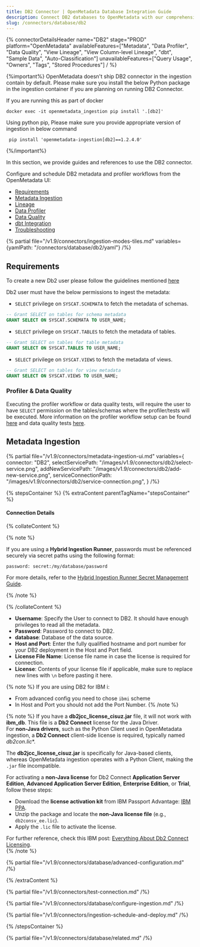 ```yaml
---
title: DB2 Connector | OpenMetadata Database Integration Guide
description: Connect DB2 databases to OpenMetadata with our comprehensive connector guide. Step-by-step setup, configuration, and metadata extraction instructions.
slug: /connectors/database/db2
---
```


{% connectorDetailsHeader
name="DB2"
stage="PROD"
platform="OpenMetadata"
availableFeatures=["Metadata", "Data Profiler", "Data Quality", "View Lineage", "View Column-level Lineage", "dbt", "Sample Data", "Auto-Classification"]
unavailableFeatures=["Query Usage", "Owners", "Tags", "Stored Procedures"]
/ %}

{%important%}
OpenMetadata doesn't ship DB2 connector in the ingestion contain by default.
Please make sure you install the below Python package in the ingestion container if you are planning on running DB2 Connector.

If you are running this as part of docker
```code
docker exec -it openmetadata_ingestion pip install '.[db2]'
```

Using python pip, Please make sure you provide appropriate version of ingestion in below command
```code
 pip install 'openmetadata-ingestion[db2]==1.2.4.0'
```

{%/important%}

In this section, we provide guides and references to use the DB2 connector.

Configure and schedule DB2 metadata and profiler workflows from the OpenMetadata UI:

- [Requirements](#requirements)
- [Metadata Ingestion](#metadata-ingestion)
- [Lineage](/how-to-guides/data-lineage/workflow)
- [Data Profiler](/how-to-guides/data-quality-observability/profiler/workflow)
- [Data Quality](/how-to-guides/data-quality-observability/quality)
- [dbt Integration](/connectors/ingestion/workflows/dbt)
- [Troubleshooting](/connectors/database/db2/troubleshooting)

{% partial file="/v1.9/connectors/ingestion-modes-tiles.md" variables={yamlPath: "/connectors/database/db2/yaml"} /%}

## Requirements

To create a new Db2 user please follow the guidelines mentioned [here](https://www.ibm.com/docs/ko/samfess/8.2.0?topic=schema-creating-users-manually)

Db2 user must have the below permissions to ingest the metadata:

- `SELECT` privilege on `SYSCAT.SCHEMATA` to fetch the metadata of schemas.
```sql
-- Grant SELECT on tables for schema metadata
GRANT SELECT ON SYSCAT.SCHEMATA TO USER_NAME;
```

- `SELECT` privilege on `SYSCAT.TABLES` to fetch the metadata of tables.
```sql
-- Grant SELECT on tables for table metadata
GRANT SELECT ON SYSCAT.TABLES TO USER_NAME;
```

- `SELECT` privilege on `SYSCAT.VIEWS` to fetch the metadata of views.
```sql
-- Grant SELECT on tables for view metadata
GRANT SELECT ON SYSCAT.VIEWS TO USER_NAME;
```

### Profiler & Data Quality

Executing the profiler workflow or data quality tests, will require the user to have `SELECT` permission on the tables/schemas where the profiler/tests will be executed. More information on the profiler workflow setup can be found [here](/how-to-guides/data-quality-observability/profiler/workflow) and data quality tests [here](/how-to-guides/data-quality-observability/quality).

## Metadata Ingestion
{% partial 
  file="/v1.9/connectors/metadata-ingestion-ui.md" 
  variables={
    connector: "DB2", 
    selectServicePath: "/images/v1.9/connectors/db2/select-service.png",
    addNewServicePath: "/images/v1.9/connectors/db2/add-new-service.png",
    serviceConnectionPath: "/images/v1.9/connectors/db2/service-connection.png",
} 
/%}

{% stepsContainer %}
{% extraContent parentTagName="stepsContainer" %}

#### Connection Details

{% collateContent %}

{% note %} 

If you are using a **Hybrid Ingestion Runner**, passwords must be referenced securely via secret paths using the following format:

```
password: secret:/my/database/password
```
For more details, refer to the [Hybrid Ingestion Runner Secret Management Guide](https://docs.getcollate.io/getting-started/day-1/hybrid-saas/hybrid-ingestion-runner#3.-manage-secrets-securely).

{% /note %}

{% /collateContent %}

- **Username**: Specify the User to connect to DB2. It should have enough privileges to read all the metadata.
- **Password**: Password to connect to DB2.
- **database**: Database of the data source.
- **Host and Port**: Enter the fully qualified hostname and port number for your DB2 deployment in the Host and Port field.
- **License File Name**: License file name in case the license is required for connection.
- **License**: Contents of your license file if applicable, make sure to replace new lines with `\n` before pasting it here.

{% note %}
If you are using DB2 for IBM i:

- From advanced config you need to chose `ibmi` scheme
- In Host and Port you should not add the Port Number.
{% /note %}

{% note %}
If you have a **db2jcc_license_cisuz.jar** file, it will not work with **ibm_db**. This file is a **Db2 Connect** license for the Java Driver.  
For **non-Java drivers**, such as the Python Client used in OpenMetadata ingestion, a **Db2 Connect** client-side license is required, typically named **db2con*.lic**.  

The **db2jcc_license_cisuz.jar** is specifically for Java-based clients, whereas OpenMetadata ingestion operates with a Python Client, making the `.jar` file incompatible.  
 
For activating a **non-Java license** for Db2 Connect **Application Server Edition**, **Advanced Application Server Edition**, **Enterprise Edition**, or **Trial**, follow these steps:  
- Download the **license activation kit** from IBM Passport Advantage: [IBM PPA](https://www.ibm.com/software/passportadvantage/pao_customer.html).  
- Unzip the package and locate the **non-Java license file** (e.g., `db2consv_ee.lic`).  
- Apply the `.lic` file to activate the license.

For further reference, check this IBM post: [Everything About Db2 Connect Licensing](https://community.ibm.com/community/user/datamanagement/blogs/shilu-mathai2/2023/05/05/everything-about-db2-connect-licensing).  
{% /note %}

{% partial file="/v1.9/connectors/database/advanced-configuration.md" /%}

{% /extraContent %}

{% partial file="/v1.9/connectors/test-connection.md" /%}

{% partial file="/v1.9/connectors/database/configure-ingestion.md" /%}

{% partial file="/v1.9/connectors/ingestion-schedule-and-deploy.md" /%}

{% /stepsContainer %}

{% partial file="/v1.9/connectors/database/related.md" /%}
